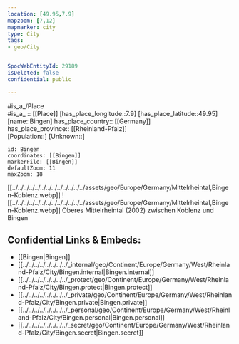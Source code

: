 ```yaml
---
location: [49.95,7.9] 
mapzoom: [7,12] 
mapmarker: city 
type: City
tags:
- geo/City


SpocWebEntityId: 29189
isDeleted: false
confidential: public

---
```



#is_a_/Place  
#is_a_ :: [[Place]] 
[has_place_longitude::7.9] 
[has_place_latitude::49.95] 
[name::Bingen] 
has_place_country:: [[Germany]]  
has_place_province:: [[Rheinland-Pfalz]]  
[Population::] 
[Unknown::] 


```leaflet
id: Bingen
coordinates: [[Bingen]] 
markerFile: [[Bingen]] 
defaultZoom: 11 
maxZoom: 18
```



[[../../../../../../../../../../../../../assets/geo/Europe/Germany/Mittelrheintal,Bingen-Koblenz.webp]] 
![[../../../../../../../../../../../../../assets/geo/Europe/Germany/Mittelrheintal,Bingen-Koblenz.webp]] 
Oberes Mittelrheintal (2002) zwischen Koblenz und Bingen 


## Confidential Links & Embeds: 
- [[Bingen|Bingen]]  
- [[../../../../../../../../_internal/geo/Continent/Europe/Germany/West/Rheinland-Pfalz/City/Bingen.internal|Bingen.internal]] 
- [[../../../../../../../../_protect/geo/Continent/Europe/Germany/West/Rheinland-Pfalz/City/Bingen.protect|Bingen.protect]] 
- [[../../../../../../../../_private/geo/Continent/Europe/Germany/West/Rheinland-Pfalz/City/Bingen.private|Bingen.private]] 
- [[../../../../../../../../_personal/geo/Continent/Europe/Germany/West/Rheinland-Pfalz/City/Bingen.personal|Bingen.personal]] 
- [[../../../../../../../../_secret/geo/Continent/Europe/Germany/West/Rheinland-Pfalz/City/Bingen.secret|Bingen.secret]] 
